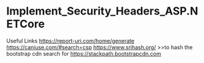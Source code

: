 # Implement_Security_Headers_ASP.NETCore
Useful Links
https://report-uri.com/home/generate
https://caniuse.com/#search=csp
https://www.srihash.org/  >>to hash the bootstrap cdn search for https://stackpath.bootstrapcdn.com
